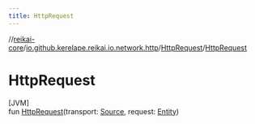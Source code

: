 ```yaml
---
title: HttpRequest
---
```

//[reikai-core](../../../index.html)/[io.github.kerelape.reikai.io.network.http](../index.html)/[HttpRequest](index.html)/[HttpRequest](-http-request.html)



# HttpRequest



[JVM]\
fun [HttpRequest](-http-request.html)(transport: [Source](../../io.github.kerelape.reikai.io/-source/index.html), request: [Entity](../../io.github.kerelape.reikai.core/-entity/index.html))




